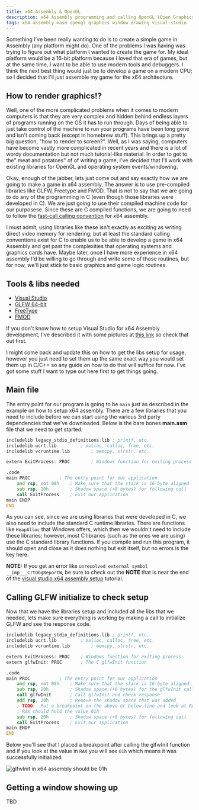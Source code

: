 ```yaml
---
title: x64 Assembly & OpenGL
description: x64 Assembly programming and calling OpenGL (Open Graphics Library) to render some cool stuff in a window
tags: x64 assembly masm opengl graphics window drawing visual-studio
---
```


Something I've been really wanting to do is to create a simple game in Assembly (any platform might do). One of the problems I was having was trying to figure out what platform I wanted to create the game for. My ideal platform would be a 16-bit platform because I loved that era of games, but at the same time, I want to be able to use modern tools and debuggers. I think the next best thing would just be to develop a game on a modern CPU; so I decided that I'll just assemble my game for the x64 architecture.

## How to render graphics!?
Well, one of the more complicated problems when it comes to modern computers is that they are very complex and hidden behind endless layers of programs running on the OS it has to run through. Days of being able to just take control of the machine to run your programs have been long gone and isn't coming back (except in homebrew stuff). This brings up a pretty big question, "how to render to screen?". Well, as I was saying, computers have become vastly more complicated in recent years and there is a lot of wordy documentation but not much tutorial-like material. In order to get to the" meat and potatoes" of of writing a game, I've decided that I'll work with existing libraries for OpenGL and operating system events/windowing.

Okay, enough of the jabber, lets just come out and say exactly how we are going to make a game in x64 assembly. The answer is to use pre-compiled libraries like GLFW, Freetype and FMOD. That is not to say that we are going to do any of the programming in C (even though those libraries were developed in C). We are just going to use their compiled machine code for our purposese. Since these are C compiled functions, we are going to need to follow the [fast-call calling convention](x64-assembly.md#fast-call-procedure-calling-conventions) for x64 assembly.

I must admit, using libraries like these isn't exactly as exciting as writing direct video memory for rendering; but at least the standard calling conventions exist for C to enable us to be able to develop a game in x64 Assembly and get past the complexities that operating systems and graphics cards have. Maybe later, once I have more experience in x64 assembly I'd be willing to go through and write some of those routines, but for now, we'll just stick to basic graphics and game logic routines.

## Tools & libs needed
- [Visual Studio](https://visualstudio.microsoft.com/vs/community/)
- [GLFW 64-bit](https://www.glfw.org/)
- [FreeType](https://www.freetype.org/)
- [FMOD](https://www.fmod.com/)

If you don't know how to setup Visual Studio for x64 Assembly development, I've described it with some pictures at [this link](hx64-assembly.md#setting-up-a-x64-only-project-in-visual-studio) so check that out first.

I might come back and update this on how to get the libs setup for usage, however you just need to set them up the same exact way you would set them up in C/C++ so any guide on how to do that will suffice for now. I've got some stuff I want to type out here first to get things going.

## Main file
The entry point for our program is going to be `main` just as described in the example on how to setup x64 assembly. There are a few libraries that you need to include before we can start using the various 3rd party dependencies that we've downloaded. Below is the bare bones **main.asm** file that we need to get started.
```asm
includelib legacy_stdio_definitions.lib	; printf, etc.
includelib ucrt.lib			; malloc, calloc, free, etc.
includelib vcruntime.lib		; memcpy, strstr, etc.

extern ExitProcess: PROC		; Windows function for exiting process

.code
main PROC			; The entry point for our application
	and rsp, not 08h	; Make sure that the stack is 16-byte aligned
	sub rsp, 20h		; Shadow space (+8 bytes) for following call
	call ExitProcess	; Exit our application
main ENDP
END
```
As you can see, since we are using libraries that were developed in C, we also need to include the standard C runtime libraries. There are functions like `HeapAlloc` that Windows offers, which then we wouldn't need to include these libraries; however, most C libraries (such as the ones we are using) use the C standard library functions. If you compile and run  this program, it should open and close as it does nothing but exit itself, but no errors is the key here.

**NOTE:** If you get an error like `unresolved external symbol __imp___CrtDbgReportW`, be sure to check out the **NOTE** that is near the end of the [visual studio x64 assembly setup](hx64-assembly.md#setting-up-a-x64-only-project-in-visual-studio) tutorial.

## Calling GLFW initialize to check setup
Now that we have the libraries setup and included all the libs that we needed, lets make sure everything is working by making a call to initialize GLFW and see the response code.
```asm
includelib legacy_stdio_definitions.lib	; printf, etc.
includelib ucrt.lib			; malloc, calloc, free, etc.
includelib vcruntime.lib		; memcpy, strstr, etc.

extern ExitProcess: PROC	; Windows function for exiting process
extern glfwInit: PROC		; The C glfwInit function

.code
main PROC			; The entry point for our application
	and rsp, not 08h	; Make sure that the stack is 16-byte aligned
	sub rsp, 20h		; Shadow space (+8 bytes) for the glfwInit call
	call glfwInit		; Call glfwInit and check response
	add rsp, 20h		; Remove the shadow space that was added
	; TODO:  Put a breakpoint on the above or below line and look at RAX
	; RAX should hold the value 01h
	sub rsp, 20h		; Shadow space (+8 bytes) for following call
	call ExitProcess	; Exit our application
main ENDP
END
```
Below you'll see that I placed a breakpoint after calling the glfwInit function and if you look at the value in `RAX` you will see `01h` which means it was successfully initialized.

![glfwInit in x64 assembly should be 01h](https://i.imgur.com/bQfW9zf.png)

## Getting a window showing up
TBD
